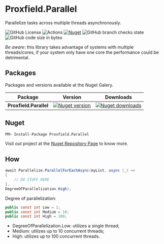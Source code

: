 # Proxfield.Parallel

Parallelize tasks across multiple threads asynchronously.

![GitHub License](https://img.shields.io/github/license/proxfield/Proxfield.Parallel)
![Actions](https://github.com/proxfield/Proxfield.Parallel/actions/workflows/build.yml/badge.svg)
[![Nuget](https://github.com/proxfield/Proxfield.Parallel/actions/workflows/release.yml/badge.svg)](https://github.com/proxfield/Proxfield.Extensions.Caching.SQLite/actions/workflows/release.yml)
![GitHub branch checks state](https://img.shields.io/github/checks-status/proxfield/Proxfield.Parallel/main)
![GitHub code size in bytes](https://img.shields.io/github/languages/code-size/proxfield/Proxfield.Parallel)

*Be aware*: this library takes advantage of systems with multiple threads/cores, if your system only have one core the performance could be detrimental.

## Packages

Packages and versions available at the Nuget Galery.


| Package | Version | Downloads |
| - | - | - |
| <b>Proxfield.Parallel</b> | [![Nuget version](https://img.shields.io/nuget/v/Proxfield.Parallel)](https://www.nuget.org/packages/Proxfield.Parallel/) | [![Nuget downloads](https://img.shields.io/nuget/dt/Proxfield.Parallel)](https://www.nuget.org/packages/Proxfield.Parallel/) |

## Nuget

```bash
PM> Install-Package Proxfield.Parallel
```

Visit out project at the [Nuget Repository Page](https://www.nuget.org/packages/Proxfield.Parallel) to know more.

## How

```csharp
await Parallelize.ParallelForEachAsync(myList, async (_) =>
{
    // DO STUFF HERE
},
DegreeOfParallelization.High);
```

Degree of parallelization:

```csharp
public const int Low = 1;
public const int Medium = 10;
public const int High = 100;
```

* DegreeOfParallelization.Low: utilizes a single thread;
* Medium: utilizes up to 10 concurrent threads;
* High: utilizes up to 100 concurrent threads.
